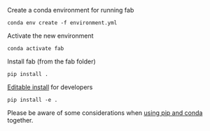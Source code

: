 Create a conda environment for running fab
```
conda env create -f environment.yml
```


Activate the new environment

```
conda activate fab
```

Install fab (from the fab folder)
```
pip install .
```

[Editable install](https://pip.pypa.io/en/stable/cli/pip_install/#editable-installs) for developers
```
pip install -e .
```

Please be aware of some considerations when
[using pip and conda](https://docs.conda.io/projects/conda/en/latest/user-guide/tasks/manage-environments.html#using-pip-in-an-environment)
together.